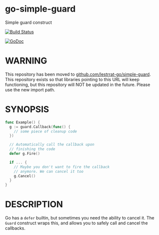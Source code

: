 # go-simple-guard

Simple guard construct

[![Build Status](https://travis-ci.org/lestrrat/go-simple-guard.png?branch=master)](https://travis-ci.org/lestrrat/go-simple-guard)

[![GoDoc](https://godoc.org/github.com/lestrrat/go-simple-guard?status.svg)](https://godoc.org/github.com/lestrrat/go-simple-guard)


# WARNING

This repository has been moved to [github.com/lestrrat-go/simple-guard](https://github.com/lestrrat-go/simple-guard). This repository exists so that libraries pointing to this URL will keep functioning, but this repository will NOT be updated in the future. Please use the new import path.

# SYNOPSIS

```go
func Example() {
  g := guard.Callback(func() {
    // some piece of cleanup code
  })

  // Automatically call the callback upon
  // finishing the code
  defer g.Fire()

  if ... {
    // Maybe you don't want to fire the callback
    // anymore. We can cancel it too
    g.Cancel()
  }
}
```

# DESCRIPTION

Go has a `defer` builtin, but sometimes you need the ability to cancel it. The `Guard` construct wraps this, and allows you to safely call and cancel the callbacks.
